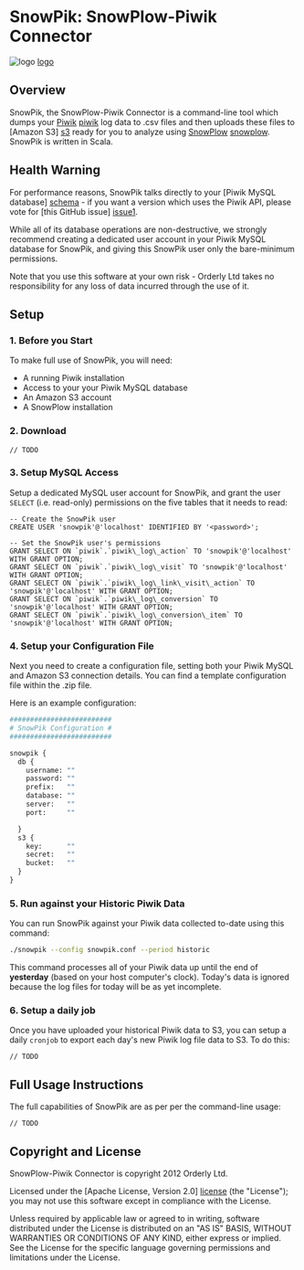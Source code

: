 # SnowPik: SnowPlow-Piwik Connector

![logo] [logo]

## Overview

SnowPik, the SnowPlow-Piwik Connector is a command-line tool which dumps your [Piwik] [piwik] log data to .csv files and then uploads these files to [Amazon S3] [s3] ready for you to analyze using [SnowPlow] [snowplow]. SnowPik is written in Scala.

## Health Warning

For performance reasons, SnowPik talks directly to your [Piwik MySQL database] [schema] - if you want a version which uses the Piwik API, please vote for [this GitHub issue] [issue1].

While all of its database operations are non-destructive, we strongly recommend creating a dedicated user account in your Piwik MySQL database for SnowPik, and giving this SnowPik user only the bare-minimum permissions.

Note that you use this software at your own risk - Orderly Ltd takes no responsibility for any loss of data incurred through the use of it.

## Setup

### 1. Before you Start

To make full use of SnowPik, you will need:

* A running Piwik installation
* Access to your your Piwik MySQL database
* An Amazon S3 account
* A SnowPlow installation

### 2. Download

    // TODO

### 3. Setup MySQL Access

Setup a dedicated MySQL user account for SnowPik, and grant the user `SELECT` (i.e. read-only) permissions on the five tables that it needs to read:

```mysql
-- Create the SnowPik user
CREATE USER 'snowpik'@'localhost' IDENTIFIED BY '<password>';

-- Set the SnowPik user's permissions
GRANT SELECT ON `piwik`.`piwik\_log\_action` TO 'snowpik'@'localhost' WITH GRANT OPTION;
GRANT SELECT ON `piwik`.`piwik\_log\_visit` TO 'snowpik'@'localhost' WITH GRANT OPTION;
GRANT SELECT ON `piwik`.`piwik\_log\_link\_visit\_action` TO 'snowpik'@'localhost' WITH GRANT OPTION;
GRANT SELECT ON `piwik`.`piwik\_log\_conversion` TO 'snowpik'@'localhost' WITH GRANT OPTION;
GRANT SELECT ON `piwik`.`piwik\_log\_conversion\_item` TO 'snowpik'@'localhost' WITH GRANT OPTION;
```

### 4. Setup your Configuration File

Next you need to create a configuration file, setting both your Piwik MySQL and Amazon S3 connection details. You can find a template configuration file within the .zip file.

Here is an example configuration:

```python
#########################
# SnowPik Configuration #
#########################

snowpik {
  db {
    username: ""
    password: ""
    prefix:   ""
    database: ""
    server:   ""
    port:     ""

  }
  s3 {
    key:      ""
    secret:   ""
    bucket:   ""
  }
}
```
### 5. Run against your Historic Piwik Data

You can run SnowPik against your Piwik data collected to-date using this command: 

```bash
./snowpik --config snowpik.conf --period historic
```

This command processes all of your Piwik data up until the end of **yesterday** (based on your host computer's clock). Today's data is ignored because the log files for today will be as yet incomplete.

### 6. Setup a daily job

Once you have uploaded your historical Piwik data to S3, you can setup a daily `cronjob` to export each day's new Piwik log file data to S3. To do this:

    // TODO

## Full Usage Instructions

The full capabilities of SnowPik are as per per the command-line usage:

    // TODO

## Copyright and License

SnowPlow-Piwik Connector is copyright 2012 Orderly Ltd.

Licensed under the [Apache License, Version 2.0] [license] (the "License");
you may not use this software except in compliance with the License.

Unless required by applicable law or agreed to in writing, software
distributed under the License is distributed on an "AS IS" BASIS,
WITHOUT WARRANTIES OR CONDITIONS OF ANY KIND, either express or implied.
See the License for the specific language governing permissions and
limitations under the License.

[logo]: https://github.com/datascience/piwik-export-to-hive/raw/master/doc/snowpik.png
[snowplow]: http://www.keplarllp.com/blog/
[piwik]: http://piwik.org
[issue1]: https://github.com/datascience/piwik-export-to-hive/issues/1
[schema]: http://piwik.org/docs/plugins/database-schema/
[s3]: http://aws.amazon.com/s3/
[hive]: http://hive.apache.org/
[license]: http://www.apache.org/licenses/LICENSE-2.0
